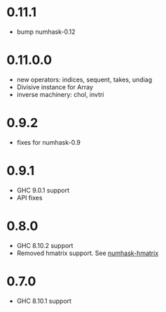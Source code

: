 
0.11.1
===

* bump numhask-0.12

0.11.0.0
===

* new operators: indices, sequent, takes, undiag
* Divisive instance for Array
* inverse machinery: chol, invtri

0.9.2
==
* fixes for numhask-0.9

0.9.1
===
* GHC 9.0.1 support
* API fixes

0.8.0
=====

* GHC 8.10.2 support
* Removed hmatrix support. See [numhask-hmatrix](https://github.com/tonyday567/numhask-hmatrix)

0.7.0
=====

* GHC 8.10.1 support
